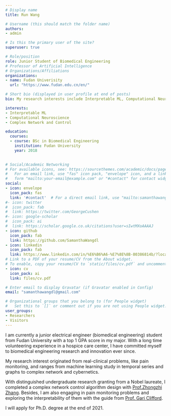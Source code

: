 ```yaml
---
# Display name
title: Run Wang

# Username (this should match the folder name)
authors:
- admin

# Is this the primary user of the site?
superuser: true

# Role/position
role: Junior Student of Biomedical Engineering
# Professor of Artificial Intelligence
# Organizations/Affiliations
organizations:
- name: Fudan Univerisity
  url: "https://www.fudan.edu.cn/en/"

# Short bio (displayed in user profile at end of posts)
bio: My research interests include Interpretable ML, Computational Neuroscience, Complex Network and Control.

interests:
- Interpretable ML
- Computational Neuroscience
- Complex Network and Control

education:
  courses:
  - course: BSc in Biomedical Engineering 
    institution: Fudan University
    year: 2018
  

# Social/Academic Networking
# For available icons, see: https://sourcethemes.com/academic/docs/page-builder/#icons
#   For an email link, use "fas" icon pack, "envelope" icon, and a link in the
#   form "mailto:your-email@example.com" or "#contact" for contact widget.
social:
- icon: envelope
  icon_pack: fas
  link: '#contact'  # For a direct email link, use "mailto:samanthawangdl@gmail.com".
#- icon: twitter
#  icon_pack: fab
#  link: https://twitter.com/GeorgeCushen
#- icon: google-scholar
#  icon_pack: ai
#  link: https://scholar.google.co.uk/citations?user=sIwtMXoAAAAJ
- icon: github
  icon_pack: fab
  link: https://github.com/SamanthaWangdl
- icon: linkedin
  icon_pack: fab
  link: https://www.linkedin.com/in/%E6%B6%A6-%E7%8E%8B-80386814b/?locale=en_US
# Link to a PDF of your resume/CV from the About widget.
# To enable, copy your resume/CV to `static/files/cv.pdf` and uncomment the lines below.
- icon: cv
  icon_pack: ai
  link: files/cv.pdf

# Enter email to display Gravatar (if Gravatar enabled in Config)
email: "samanthawangdl@gmail.com"

# Organizational groups that you belong to (for People widget)
#   Set this to `[]` or comment out if you are not using People widget.
user_groups:
- Researchers
- Visitors
---
```


I am currently a junior electrical engineer (biomedical engineering) student from Fudan University with a top 1 GPA score in my major. With a long time volunteering experience in a hospice care center, I have committed myself to biomedical engineering research and innovation ever since. 

My research interest originated from real-clinical problems, like pain monitoring, and ranges from machine learning study in temporal series and graphs to complex network and cybernetics. 

With distinguished undergraduate research granting from a Nobel laureate, I completed a complex network control algorithm design with [Prof.Zhongzhi Zhang](https://scholar.google.com/citations?user=DrcEuSkAAAAJ&hl=zh-CN). Besides, I am also engaging in pain monitoring problems and exploring the interpretability of them with the guide from [Prof. Gari Clifford](https://scholar.google.com/citations?user=VwYoZ6gAAAAJ&hl=zh-CN).

I will apply for Ph.D. degree at the end of 2021.
